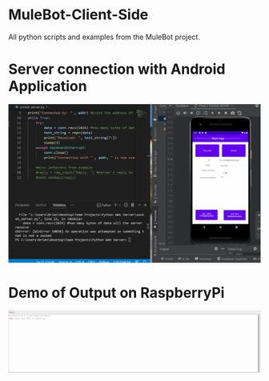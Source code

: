 # MuleBot-Client-Side
 All python scripts and examples from the MuleBot project. 
 
# Server connection with Android Application
![](https://github.com/brienschmaltz/MuleBot-Client-Side/blob/main/Demonstration%20of%20python%20socket.gif)

# Demo of Output on RaspberryPi 
![](https://github.com/brienschmaltz/MuleBot-Client-Side/blob/main/Demonstration%20of%20mulebot%20output.gif)
